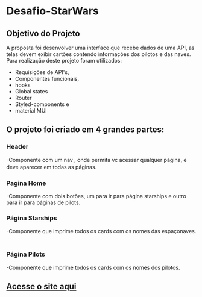 # Desafio-StarWars



## Objetivo do Projeto

A proposta foi desenvolver uma interface que recebe dados de uma API, as telas devem exibir cartões contendo informações dos pilotos e das naves.
Para  realização deste projeto foram utilizados:

* Requisições de API's,
* Componentes funcionais,
* hooks 
* Global states
* Router
* Styled-components e 
* material MUI

## O projeto foi criado em 4 grandes partes:

### Header

-Componente com um nav , onde permita vc acessar qualquer página, e deve aparecer em todas as páginas.ㅤ

### Pagina Home

-Componente com dois botões, um para ir para página starships e outro para ir para páginas de pilots.

### Página Starships

-Componente que imprime todos os cards com os nomes das espaçonaves.
ㅤ
### Página Pilots

-Componente que imprime todos os cards com os nomes dos pilotos.


## [Acesse o site aqui](https://guttural-agreement.surge.sh/)



